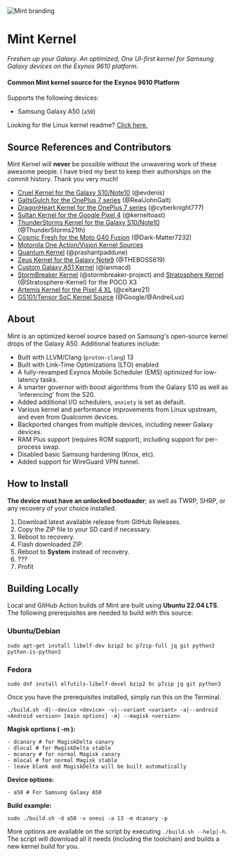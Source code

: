 ![Mint branding](https://i.ibb.co/9WV53PD/Banner-New-Dark.png)

# Mint Kernel

_Freshen up your Galaxy. An optimized, One UI-first kernel for Samsung Galaxy devices on the Exynos 9610 platform._

#### Common Mint kernel source for the Exynos 9610 Platform

Supports the following devices:

- Samsung Galaxy A50 (`a50`)

Looking for the Linux kernel readme? [Click here.](https://github.com/TenSeventy7/android_kernel_samsung_exynos9610_mint/blob/android-12.0/README_Kernel)

## Source References and Contributors

Mint Kernel will **never** be possible without the unwavering work of these awesome people. I have tried my best to keep their authorships on the commit history. Thank you very much!

 - [Cruel Kernel for the Galaxy S10/Note10](https://github.com/CruelKernel/samsung-exynos9820/) (@evdenis)
 - [GaltsGulch for the OnePlus 7 series](https://github.com/RealJohnGalt/GaltsGulch-sm8150) (@RealJohnGalt)
 - [DragonHeart Kernel for the OnePlus 7 series](https://github.com/cyberknight777/dragonheart_kernel_oneplus_sm8150) (@cyberknight777)
 - [Sultan Kernel for the Google Pixel 4](https://github.com/kerneltoast/android_kernel_google_floral) (@kerneltoast)
 - [ThunderStorms Kernel for the Galaxy S10/Note10](https://github.com/ThunderStorms21th/Galaxy-S10) (@ThunderStorms21th)
 - [Cosmic Fresh for the Moto G40 Fusion](https://github.com/Dark-Matter7232/CosmicFresh-Hanoip) (@Dark-Matter7232)
 - [Motorola One Action/Vision Kernel Sources](https://github.com/MotorolaMobilityLLC/kernel-slsi)
 - [Quantum Kernel](https://github.com/prashantpaddune/android_kernel_samsung_a50dd) (@prashantpaddune)
 - [Zeus Kernel for the Galaxy Note9](https://github.com/THEBOSS619/Note9-Zeus-Q10.0) (@THEBOSS619)
 - [Custom Galaxy A51 Kernel](https://github.com/ianmacd/a51xx) (@ianmacd)
 - [StormBreaker Kernel](https://github.com/stormbreaker-project/kernel_xiaomi_surya) (@stormbreaker-project) and [Stratosphere Kernel](https://github.com/Stratosphere-Kernel/android_kernel_xiaomi_surya) (@Stratosphere-Kernel) for the POCO X3
 - [Artemis Kernel for the Pixel 4 XL](https://github.com/celtare21/kernel_google_coral) (@celtare21)
 - [GS101/Tensor SoC Kernel Source](https://github.com/AndreiLux/GS101) (@Google/@AndreiLux)

## About

Mint is an optimized kernel source based on Samsung's open-source kernel drops of the Galaxy A50. Additional features include:

 - Built with LLVM/Clang (`proton-clang`) 13
 - Built with Link-Time Optimizations (LTO) enabled
 - A fully-revamped Exynos Mobile Scheduler (EMS) optimized for low-latency tasks.
 - A smarter governor with boost algorithms from the Galaxy S10 as well as 'inferencing' from the S20.
 - Added additional I/O schedulers, `anxiety` is set as default.
 - Various kernel and performance improvements from Linux upstream, and even from Qualcomm devices.
 - Backported changes from multiple devices, including newer Galaxy devices.
 - RAM Plus support (requires ROM support), including support for per-process swap.
 - Disabled basic Samsung hardening (Knox, etc).
 - Added support for WireGuard VPN tunnel.

## How to Install

**The device must have an unlocked bootloader**; as well as TWRP, SHRP, or any recovery of your choice installed.

 1. Download latest available release from GitHub Releases.
 2. Copy the ZIP file to your SD card if necessary.
 3. Reboot to recovery.
 4. Flash downloaded ZIP.
 5. Reboot to **System**  instead of recovery.
 6. ???
 7. Profit
 
## Building Locally

Local and GitHub Action builds of Mint are built using **Ubuntu 22.04 LTS**. The following prerequisites are needed to build with this source:

### Ubuntu/Debian

```
sudo apt-get install libelf-dev bzip2 bc p7zip-full jq git python3 python-is-python3
```

### Fedora

```
sudo dnf install elfutils-libelf-devel bzip2 bc p7zip jq git python3
```

Once you have the prerequisites installed, simply run this on the Terminal.

`./build.sh -d|--device <device> -v|--variant <variant> -a|--android <Android version> [main options] -m| --magisk <version>`

**Magisk oprtions ( -m ):**
```
- dcanary # for MagiskDelta canary
- dlocal # for MagiskDelta stable
- mcanary # for normal Magisk canary
- mlocal # for normal Magisk stable
- leave blank and MagiskDelta will be built automatically
```
**Device options:**

```
- a50 # For Samsung Galaxy A50
```
**Build example:**

```
sudo ./build.sh -d a50 -v oneui -a 13 -m dcanary -p
```
More options are available on the script by executing `./build.sh --help|-h`. The script will download all it needs (including the toolchain) and builds a new kernel build for you.
